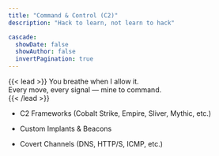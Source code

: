 ```yaml
---
title: "Command & Control (C2)"
description: "Hack to learn, not learn to hack"

cascade:
  showDate: false
  showAuthor: false
  invertPagination: true
---
```


{{< lead >}}
You breathe when I allow it.  
Every move, every signal — mine to command.  
{{< /lead >}}

- C2 Frameworks (Cobalt Strike, Empire, Sliver, Mythic, etc.)

- Custom Implants & Beacons

- Covert Channels (DNS, HTTP/S, ICMP, etc.)